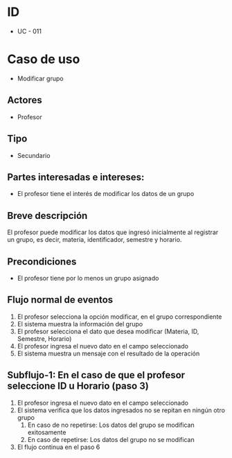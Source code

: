 # ID
- UC - 011

# Caso de uso
- Modificar grupo

## Actores
- Profesor

## Tipo
- Secundario

## Partes interesadas e intereses:
- El profesor tiene el interés de modificar los datos de un grupo

## Breve descripción
El profesor puede modificar los datos que ingresó inicialmente al registrar un grupo, es decir, materia, identificador, semestre y horario.

## Precondiciones
- El profesor tiene por lo menos un grupo asignado

## Flujo normal de eventos

1. El profesor selecciona la opción modificar, en el grupo correspondiente
2. El sistema muestra la información del grupo
3. El profesor selecciona el dato que desea modificar (Materia, ID, Semestre, Horario)
4. El profesor ingresa el nuevo dato en el campo seleccionado
6. El sistema muestra un mensaje con el resultado de la operación 

## Subflujo-1: En el caso de que el profesor seleccione ID u Horario (paso 3)

1. El profesor ingresa el nuevo dato en el campo seleccionado
2. El sistema verifica que los datos ingresados no se repitan en ningún otro grupo
   1. En caso de no repetirse: Los datos del grupo se modifican exitosamente
   2. En caso de repetirse: Los datos del grupo no se modifican
3. El flujo continua en el paso 6


